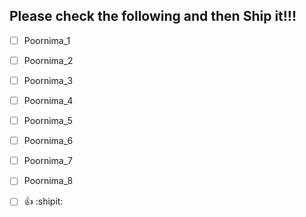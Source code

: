 ## Please check the following and then Ship it!!!

- [ ] Poornima_1
- [ ] Poornima_2
- [ ] Poornima_3
- [ ] Poornima_4
- [ ] Poornima_5
- [ ] Poornima_6
- [ ] Poornima_7
- [ ] Poornima_8

- [ ] :+1: :shipit:
